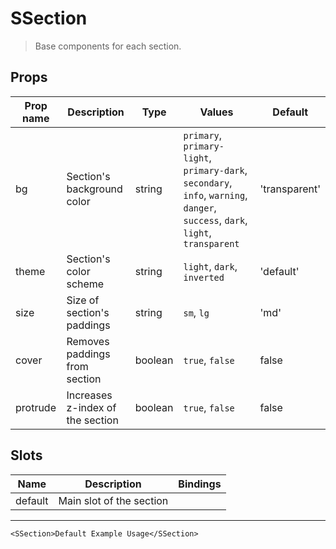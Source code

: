 # SSection

> Base components for each section.

## Props

| Prop name | Description                      | Type    | Values                                                                                                                          | Default       |
| --------- | -------------------------------- | ------- | ------------------------------------------------------------------------------------------------------------------------------- | ------------- |
| bg        | Section's background color       | string  | `primary`, `primary-light`, `primary-dark`, `secondary`, `info`, `warning`, `danger`, `success`, `dark`, `light`, `transparent` | 'transparent' |
| theme     | Section's color scheme           | string  | `light`, `dark`, `inverted`                                                                                                     | 'default'     |
| size      | Size of section's paddings       | string  | `sm`, `lg`                                                                                                                      | 'md'          |
| cover     | Removes paddings from section    | boolean | `true`, `false`                                                                                                                 | false         |
| protrude  | Increases z-index of the section | boolean | `true`, `false`                                                                                                                 | false         |

## Slots

| Name    | Description              | Bindings |
| ------- | ------------------------ | -------- |
| default | Main slot of the section |          |

---

```vue live
<SSection>Default Example Usage</SSection>
```
